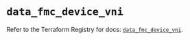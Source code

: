 # `data_fmc_device_vni`

Refer to the Terraform Registry for docs: [`data_fmc_device_vni`](https://registry.terraform.io/providers/ciscodevnet/fmc/1.5.2/docs/data-sources/device_vni).
